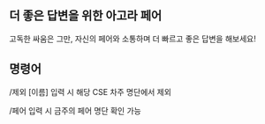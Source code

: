 ## 더 좋은 답변을 위한 아고라 페어

고독한 싸움은 그만, 자신의 페어와 소통하며 더 빠르고 좋은 답변을 해보세요!

## 명령어

/제외 [이름] 입력 시 해당 CSE 차주 명단에서 제외

/페어 입력 시 금주의 페어 명단 확인 가능
